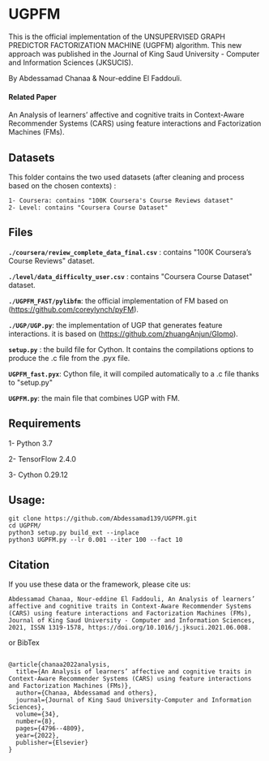 # UGPFM

This is the official implementation of the UNSUPERVISED GRAPH PREDICTOR FACTORIZATION MACHINE (UGPFM) algorithm. This new approach was published in the Journal of King Saud University - Computer and Information Sciences (JKSUCIS).

By Abdessamad Chanaa & Nour-eddine El Faddouli.

#### Related Paper

An Analysis of learners’ affective and cognitive traits in Context-Aware Recommender Systems (CARS) using feature interactions and Factorization Machines (FMs).

## Datasets

This folder contains the two used datasets (after cleaning and process based on the chosen contexts) : 

	1- Coursera: contains "100K Coursera's Course Reviews dataset"
	2- Level: contains "Coursera Course Dataset"
  
## Files

**```./coursera/review_complete_data_final.csv```** : contains "100K Coursera’s Course Reviews" dataset.

**```./level/data_difficulty_user.csv```** : contains "Coursera Course Dataset" dataset.

**```./UGPFM_FAST/pylibfm```**: the official implementation of FM based on (https://github.com/coreylynch/pyFM).

**```./UGP/UGP.py```**: the implementation of UGP that generates feature interactions. it is based on (https://github.com/zhuangAnjun/Glomo).

**```setup.py```** : the build file for Cython. It contains the compilations options to produce the .c file from the .pyx file.

**```UGPFM_fast.pyx```**: Cython file, it will compiled automatically to a .c file thanks to "setup.py"

**```UGPFM.py```**: the main file that combines UGP with FM.


## Requirements

1- Python 3.7 

2- TensorFlow 2.4.0

3- Cython 0.29.12

## Usage:

	git clone https://github.com/Abdessamad139/UGPFM.git
	cd UGPFM/
	python3 setup.py build_ext --inplace
	python3 UGPFM.py --lr 0.001 --iter 100 --fact 10
 
## Citation

If you use these data or the framework, please cite us:

```
Abdessamad Chanaa, Nour-eddine El Faddouli, An Analysis of learners’ affective and cognitive traits in Context-Aware Recommender Systems (CARS) using feature interactions and Factorization Machines (FMs), Journal of King Saud University - Computer and Information Sciences, 2021, ISSN 1319-1578, https://doi.org/10.1016/j.jksuci.2021.06.008.
```
or BibTex

```

@article{chanaa2022analysis,
  title={An Analysis of learners’ affective and cognitive traits in Context-Aware Recommender Systems (CARS) using feature interactions and Factorization Machines (FMs)},
  author={Chanaa, Abdessamad and others},
  journal={Journal of King Saud University-Computer and Information Sciences},
  volume={34},
  number={8},
  pages={4796--4809},
  year={2022},
  publisher={Elsevier}
}

```

